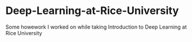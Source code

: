 # Deep-Learning-at-Rice-University

Some howework I worked on while taking Introduction to Deep Learning at Rice University
